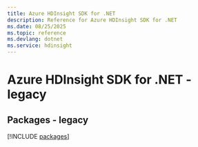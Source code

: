 ```yaml
---
title: Azure HDInsight SDK for .NET
description: Reference for Azure HDInsight SDK for .NET
ms.date: 08/25/2025
ms.topic: reference
ms.devlang: dotnet
ms.service: hdinsight
---
```

# Azure HDInsight SDK for .NET - legacy
## Packages - legacy
[!INCLUDE [packages](hdinsight-index.md)]